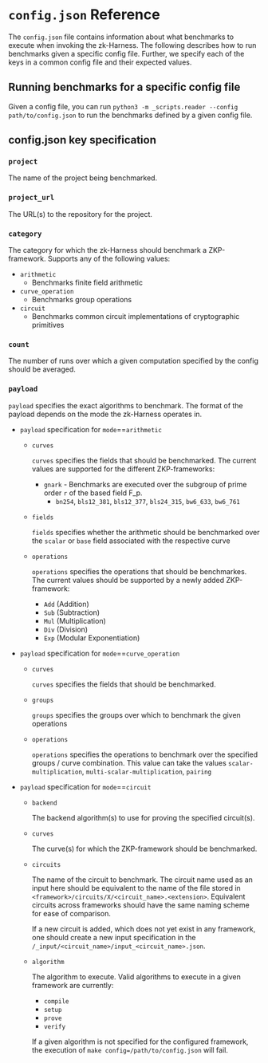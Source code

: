 # ``config.json`` Reference

The ``config.json`` file contains information about what benchmarks to execute when invoking the zk-Harness. The following describes how to run benchmarks given a specific config file. Further, we specify each of the keys in a common config file and their expected values.

## Running benchmarks for a specific config file

Given a config file, you can run ``python3 -m _scripts.reader --config path/to/config.json`` to run the benchmarks defined by a given config file.

## config.json key specification

### ``project``

The name of the project being benchmarked.

### ``project_url``

The URL(s) to the repository for the project.

### ``category``

The category for which the zk-Harness should benchmark a ZKP-framework. Supports any of the following values:

- ``arithmetic``
  - Benchmarks finite field arithmetic
- ``curve_operation``
  - Benchmarks group operations
- ``circuit``
  - Benchmarks common circuit implementations of cryptographic primitives

### ``count``

The number of runs over which a given computation specified by the config should be averaged.

### ``payload``

``payload`` specifies the exact algorithms to benchmark. The format of the payload depends on the mode the zk-Harness operates in.

- ``payload`` specification for ``mode``==``arithmetic``
  - ``curves``

    ``curves`` specifies the fields that should be benchmarked. The current values are supported for the different ZKP-frameworks:

    - ``gnark`` - Benchmarks are executed over the subgroup of prime order ``r`` of the based field F_p.
      - ``bn254``, ``bls12_381``, ``bls12_377``, ``bls24_315``, ``bw6_633``, ``bw6_761``

  - ``fields``

    ``fields`` specifies whether the arithmetic should be benchmarked over the ``scalar`` or ``base`` field associated with the respective curve

  - ``operations``

    ``operations`` specifies the operations that should be benchmarkes. The current values should be supported by a newly added ZKP-framework:

    - ``Add`` (Addition)
    - ``Sub`` (Subtraction)
    - ``Mul`` (Multiplication)
    - ``Div`` (Division)
    - ``Exp`` (Modular Exponentiation)

- ``payload`` specification for ``mode``==``curve_operation``

  - ``curves``

    ``curves`` specifies the fields that should be benchmarked.
  
  - ``groups``

    ``groups`` specifies the groups over which to benchmark the given operations

  - ``operations``

    ``operations`` specifies the operations to benchmark over the specified groups / curve combination. This value can take the values ``scalar-multiplication``, ``multi-scalar-multiplication``, ``pairing``

- ``payload`` specification for ``mode``==``circuit``
  - ``backend``

    The backend algorithm(s) to use for proving the specified circuit(s).

  - ``curves``

    The curve(s) for which the ZKP-framework should be benchmarked.

  - ``circuits``

    The name of the circuit to benchmark. The circuit name used as an input here should be equivalent to the name of the file stored in ``<framework>/circuits/X/<circuit_name>.<extension>``.
    Equivalent circuits across frameworks should have the same naming scheme for ease of comparison.

    If a new circuit is added, which does not yet exist in any framework, one should create a new input specification in the ``/_input/<circuit_name>/input_<circuit_name>.json``.

  - ``algorithm``

    The algorithm to execute.
    Valid algorithms to execute in a given framework are currently:

    - ``compile``
    - ``setup``
    - ``prove``
    - ``verify``

    If a given algorithm is not specified for the configured framework, the execution of ``make config=/path/to/config.json`` will fail.
